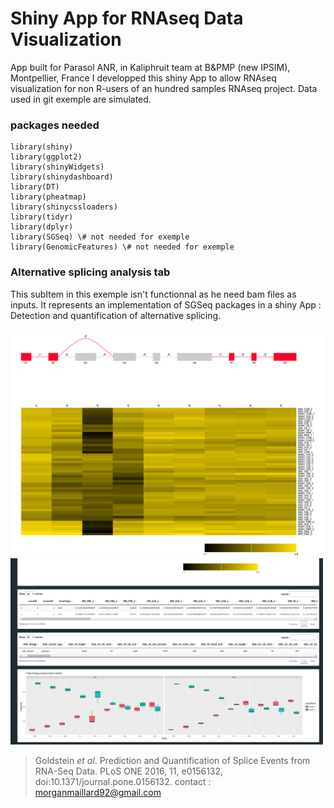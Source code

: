 # Shiny App for RNAseq Data Visualization

App built for Parasol ANR, in Kaliphruit team at B&PMP (new IPSIM), Montpellier, France 
I developped this shiny App to allow RNAseq visualization for non R-users of an hundred samples RNAseq project. 
Data used in git exemple are simulated.

### packages needed 


```
library(shiny)
library(ggplot2)
library(shinyWidgets)
library(shinydashboard)
library(DT)
library(pheatmap)
library(shinycssloaders)
library(tidyr)
library(dplyr)
library(SGSeq) \# not needed for exemple
library(GenomicFeatures) \# not needed for exemple
```


### Alternative splicing analysis tab

This subItem in this exemple isn't functionnal as he need bam files as inputs. 
It represents an implementation of SGSeq packages in a shiny App : Detection and quantification of alternative splicing.


<img src="/img/Screen1_SGSTab.png" width="500">
<img src="/img/Screen2_SGSTab.png" width="500">



> Goldstein *et al*. Prediction and Quantification of Splice Events from RNA-Seq Data. PLoS ONE 2016, 11, e0156132, doi:10.1371/journal.pone.0156132.
contact : morganmaillard92@gmail.com

